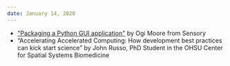 ```yaml
---
date: January 14, 2020
---
```

 * ["Packaging a Python GUI application"](https://j9ac9k.github.io/fbs-slides) by Ogi Moore from Sensory
 * “Accelerating Accelerated Computing: How development best practices can kick start science” by John Russo, PhD Student in the OHSU Center for Spatial Systems Biomedicine
        